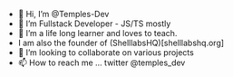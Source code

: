 - 👋 Hi, I’m @Temples-Dev
- 👀 I’m Fullstack Developer - JS/TS mostly
- 🌱 I’m a life long learner and loves to teach.
- I am also the founder of (ShelllabsHQ)[shelllabshq.org] 
- 💞️ I’m looking to collaborate on various projects
- 📫 How to reach me ... twitter @temples_dev

<!---
Temples-Dev/Temples-Dev is a ✨ special ✨ repository because its `README.md` (this file) appears on your GitHub profile.
You can click the Preview link to take a look at your changes.
--->
